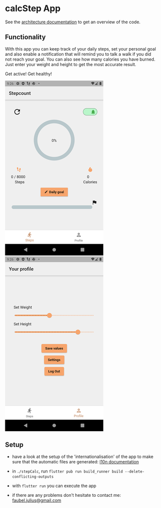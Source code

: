 # calcStep App

See the [architecture documentation](./Supporting%20Documents/architecture.md) to get an overview of the code.

## Functionality

With this app you can keep track of your daily steps, set your personal goal and also enable a notification that will remind you to talk a walk if you did not reach your goal.
You can also see how many calories you have burned. Just enter your weight and height to get the most accurate result. 

Get active! Get healthy!

![Alt text](./Supporting%20Documents/stepCalcPage.png "Optional Title")      &nbsp;&nbsp;&nbsp;&nbsp;&nbsp;&nbsp;&nbsp;&nbsp;&nbsp;&nbsp;        ![Alt text](./Supporting%20Documents/profilePage.png "Optional Title")

## Setup

- have a look at the setup of the 'internationalisation' of the app to make sure that the automatic files are generated: [l10n documentation](./Supporting%20Documents/i18n-l10n.md)

- in `./stepCalc`, run `flutter pub run build_runner build --delete-conflicting-outputs`

- with `flutter run` you can execute the app

- if there are any problems don't hesitate to contact me: <faubel.julius@gmail.com>
